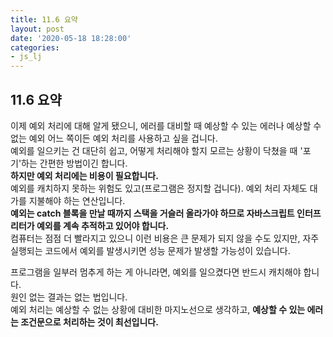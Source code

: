 ```yaml
---
title: 11.6 요약
layout: post
date: '2020-05-18 18:28:00'
categories:
- js_lj
---
```


## 11.6 요약

이제 예외 처리에 대해 알게 됐으니, 에러를 대비할 때 예상할 수 있는 에러나 예상할 수 없는 예외 어느 쪽이든 예외 처리를 사용하고 싶을 겁니다.  
예외를 일으키는 건 대단히 쉽고, 어떻게 처리해야 할지 모르는 상황이 닥쳤을 때 '포기'하는 간편한 방법이긴 합니다.  
**하지만 예외 처리에는 비용이 필요합니다.**  
예외를 캐치하지 못하는 위험도 있고(프로그램은 정지할 겁니다). 예외 처리 자체도 대가를 지불해야 하는 연산입니다.  
**예외는 catch 블록을 만날 때까지 스택을 거슬러 올라가야 하므로 자바스크립트 인터프리터가 예외를 계속 추적하고 있어야 합니다.**  
컴퓨터는 점점 더 빨라지고 있으니 이런 비용은 큰 문제가 되지 않을 수도 있지만, 자주 실행되는 코드에서 예외를 발생시키면 성능 문제가 발생할 가능성이 있습니다. 

프로그램을 일부러 멈추게 하는 게 아니라면, 예외를 일으켰다면 반드시 캐치해야 합니다.  
원인 없는 결과는 없는 법입니다.  
예외 처리는 예상할 수 없는 상황에 대비한 마지노선으로 생각하고, **예상할 수 있는 에러는 조건문으로 처리하는 것이 최선입니다.**